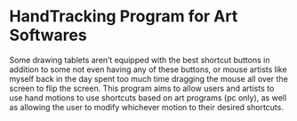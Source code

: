 # HandTracking Program for Art Softwares
Some drawing 
tablets aren’t equipped with the best shortcut buttons in addition to some not even having any of these buttons, or mouse artists like myself back in the day spent too much time dragging the mouse all over the screen to flip the screen. This program aims to allow users and artists to use hand motions to use shortcuts based on art programs (pc only), as well as allowing the user to modify whichever motion to their desired shortcuts.
